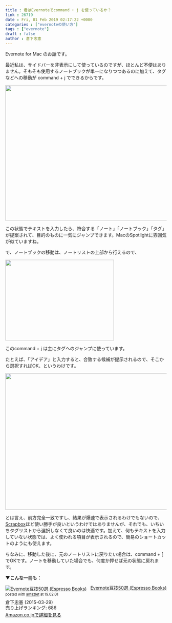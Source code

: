 ```yaml
---
title : 君はEvernoteでcommand + j を使っているか？
link : 26719
date : Fri, 01 Feb 2019 02:17:22 +0000
categories : ["evernoteの使い方"]
tags : ["evernote"]
draft : false
author : 倉下忠憲
---
```


Evernote for Mac のお話です。

最近私は、サイドバーを非表示にして使っているのですが、ほとんど不便はありません。そもそも使用するノートブックが単一になりつつあるのに加えて、タグなどへの移動が command + j でできるからです。

<a href="https://rashita.net/blog/?attachment_id=26720" rel="attachment wp-att-26720"><img src="https://rashita.net/blog/wp-content/uploads/2019/02/screenshot-700x423.png" alt="" width="700" height="423" class="alignnone size-large wp-image-26720" /></a>

この状態でテキストを入力したら、符合する「ノート」「ノートブック」「タグ」が提案されて、目的のものに一気にジャンプできます。MacのSpotlightに雰囲気が似ていますね。

で、ノートブックの移動は、ノートリストの上部から行えるので、

<a href="https://rashita.net/blog/?attachment_id=26721" rel="attachment wp-att-26721"><img src="https://rashita.net/blog/wp-content/uploads/2019/02/screenshot-1.png" alt="" width="339" height="252" class="alignnone size-full wp-image-26721" /></a>

このcommand + j は主にタグへのジャンプに使っています。

たとえば、「アイデア」と入力すると、合致する候補が提示されるので、そこから選択すればOK、というわけです。

<a href="https://rashita.net/blog/?attachment_id=26722" rel="attachment wp-att-26722"><img src="https://rashita.net/blog/wp-content/uploads/2019/02/screenshot-2-700x426.png" alt="" width="700" height="426" class="alignnone size-large wp-image-26722" /></a>

とは言え、前方完全一致ですし、結果が爆速で表示されるわけでもないので、<a href="https://rashita.net/blog/?tag=scrapbox">Scrapbox</a>ほど使い勝手が良いというわけではありませんが、それでも、いちいちタグリストから選択しなくて良いのは快適です。加えて、何もテキストを入力していない状態では、よく使われる項目が表示されるので、簡易のショートカットのようにも使えます。

ちなみに、移動した後に、元のノートリストに戻りたい場合は、command + [ でOKです。ノートを移動していた場合でも、何度か押せば元の状態に戻れます。

<strong>▼こんな一冊も：</strong>

<div class="amazlet-box" style="margin-bottom:0px;"><div class="amazlet-image" style="float:left;margin:0px 12px 1px 0px;"><a href="http://www.amazon.co.jp/exec/obidos/ASIN/B00VEEJ9XU/rashita1000-22/ref=nosim/" name="amazletlink" target="_blank"><img src="https://images-fe.ssl-images-amazon.com/images/I/41oyLdAhfmL._SL160_.jpg" alt="Evernote豆技50選 (Espresso Books)" style="border: none;" /></a></div><div class="amazlet-info" style="line-height:120%; margin-bottom: 10px"><div class="amazlet-name" style="margin-bottom:10px;line-height:120%"><a href="http://www.amazon.co.jp/exec/obidos/ASIN/B00VEEJ9XU/rashita1000-22/ref=nosim/" name="amazletlink" target="_blank">Evernote豆技50選 (Espresso Books)</a><div class="amazlet-powered-date" style="font-size:80%;margin-top:5px;line-height:120%">posted with <a href="http://www.amazlet.com/" title="amazlet" target="_blank">amazlet</a> at 19.02.01</div></div><div class="amazlet-detail">倉下忠憲 (2015-03-29)<br />売り上げランキング: 686<br /></div><div class="amazlet-sub-info" style="float: left;"><div class="amazlet-link" style="margin-top: 5px"><a href="http://www.amazon.co.jp/exec/obidos/ASIN/B00VEEJ9XU/rashita1000-22/ref=nosim/" name="amazletlink" target="_blank">Amazon.co.jpで詳細を見る</a></div></div></div><div class="amazlet-footer" style="clear: left"></div></div>

